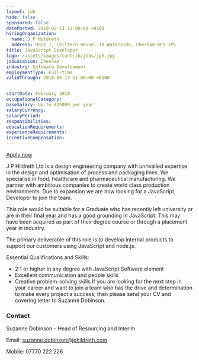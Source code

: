 ```yaml
---
layout: job
hide: false
sponsored: false
datePosted: 2018-02-13 11:00:00 +0100
hiringOrganization:
  name: J P Hildreth
  address: Unit 7, Chiltern House, 18 Waterside, Chesham HP5 1PS
title: JavaScript Developer
logo: /assets/images/contrib/jobs/jph.jpg
jobLocation: Chesham
industry: Software Development
employmentType: Full-time
validThrough: 2018-04-13 11:00:00 +0100


startDate: February 2018
occupationalCategory:
baseSalary: Up to £25000 per year
salaryCurrency:
salaryPeriod:
responsibilities:
educationRequirements:
experienceRequirements:
incentiveCompensation:
---
```


<a class="btn btn--dark" href="mailto:suzanne.dobinson@jphildreth.com">
    Apply now
</a>

J P Hildreth Ltd is a design engineering company with unrivalled expertise in the design and optimisation of process and packaging lines. We specialise in food, healthcare and pharmaceutical manufacturing. We partner with ambitious companies to create world class production environments. Due to expansion we are now looking for a JavaScript Developer to join the team.

This role would be suitable for a Graduate who has recently left university or are in their final year and has a good grounding in JavaScript. This may have been acquired as part of their degree course or through a placement year in industry.

The primary deliverable of this role is to develop internal products to support our customers using JavaScript and node.js.

Essential Qualifications and Skills:
- 2:1 or higher in any degree with JavaScript Software element
- Excellent communication and people skills
- Creative problem-solving skills
If you are looking for the next step in your career and want to join a team who has the drive and determination to make every project a success, then please send your CV and covering letter to Suzanne Dobinson.

### Contact

Suzanne Dobinson – Head of Resourcing and Interim


Email: suzanne.dobinson@jphildreth.com


Mobile: 07770 222 226
